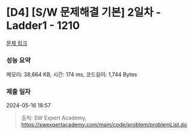# [D4] [S/W 문제해결 기본] 2일차 - Ladder1 - 1210 

[문제 링크](https://swexpertacademy.com/main/code/problem/problemDetail.do?contestProbId=AV14ABYKADACFAYh) 

### 성능 요약

메모리: 38,664 KB, 시간: 174 ms, 코드길이: 1,744 Bytes

### 제출 일자

2024-05-16 18:57



> 출처: SW Expert Academy, https://swexpertacademy.com/main/code/problem/problemList.do
